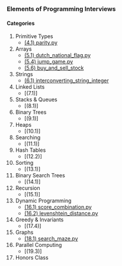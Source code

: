 ### Elements of Programming Interviews

#### Categories
1. Primitive Types
    * [(4.1) parity.py](./parity.py)
2. Arrays
    * [(5.1) dutch_national_flag.py](./dutch_national_flag.py)
    * [(5.4) jump_game.py](./jump_game.py)
    * [(5.6) buy_and_sell_stock](./buy_and_sell_stock.py)
3. Strings
    * [(6.1) interconverting_string_integer](./interconverting_string_integer.py)
4. Linked Lists
    * [(7.1)]
5. Stacks & Queues
    * [(8.1)]
6. Binary Trees
    * [(9.1)]
7. Heaps
    * [(10.1)]
8. Searching
    * [(11.1)]
9. Hash Tables
    * [(12.2)]
10. Sorting
    * [(13.1)]
11. Binary Search Trees
    * [(14.1)]
12. Recursion
    * [(15.1)]
13. Dynamic Programming
    * [(16.1) score_combination.py](./score_combination.py)
    * [(16.2) levenshtein_distance.py](./levenshtein_distance.py)
14. Greedy & Invariants
    * [(17.4)]
15. Graphs
    * [(18.1) search_maze.py](./search_maze.py)
16. Parallel Computing
    * [(19.3)]
17. Honors Class
